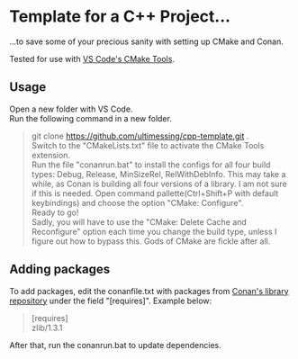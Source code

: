 # Template for a C++ Project...
...to save some of your precious sanity with setting up CMake and Conan.

Tested for use with [VS Code's CMake Tools](https://marketplace.visualstudio.com/items?itemName=ms-vscode.cmake-tools).

## Usage

Open a new folder with VS Code.  
Run the following command in a new folder.  
>git clone https://github.com/ultimessing/cpp-template.git .  
Switch to the "CMakeLists.txt" file to activate the CMake Tools extension.  
Run the file "conanrun.bat" to install the configs for all four build types: Debug, Release, MinSizeRel, RelWithDebInfo.
This may take a while, as Conan is building all four versions of a library. I am not sure if this is needed.
Open command pallette(Ctrl+Shift+P with default keybindings) and choose the option "CMake: Configure".  
Ready to go!  
Sadly, you will have to use the "CMake: Delete Cache and Reconfigure" option each time you change the build type, unless I figure out how to bypass this. 
Gods of CMake are fickle after all.


## Adding packages
To add packages, edit the conanfile.txt with packages from [Conan's library repository](https://conan.io/center) under the field "[requires]".
Example below:
>[requires]  
>zlib/1.3.1

After that, run the conanrun.bat to update dependencies.

